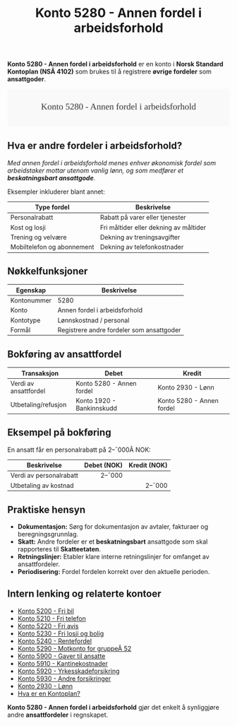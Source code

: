 ﻿---
title: "Konto 5280 - Annen fordel i arbeidsforhold"
meta_title: "5280-annen-fordel-i-arbeidsforhold"
meta_description: '**Konto 5280 - Annen fordel i arbeidsforhold** er en konto i **Norsk Standard Kontoplan (NSÂ 4102)** som brukes til å registrere **øvrige fordeler** som **ans...'
slug: 5280-annen-fordel-i-arbeidsforhold
type: blog
layout: pages/single
---

**Konto 5280 - Annen fordel i arbeidsforhold** er en konto i **Norsk Standard Kontoplan (NSÂ 4102)** som brukes til å registrere **øvrige fordeler** som **ansattgoder**.

![Illustrasjon av konto 5280 Annen fordel i arbeidsforhold](5280-annen-fordel-i-arbeidsforhold-image.svg)

## Hva er andre fordeler i arbeidsforhold?

*Med *annen fordel i arbeidsforhold* menes enhver økonomisk fordel som arbeidstaker mottar utenom vanlig lønn, og som medfører et **beskatningsbart ansattgode**.*

Eksempler inkluderer blant annet:

| Type fordel                   | Beskrivelse                              |
|-------------------------------|------------------------------------------|
| Personalrabatt                | Rabatt på varer eller tjenester          |
| Kost og losji                 | Fri måltider eller dekning av måltider   |
| Trening og velvære            | Dekning av treningsavgifter              |
| Mobiltelefon og abonnement    | Dekning av telefonkostnader              |

## Nøkkelfunksjoner

| Egenskap     | Beskrivelse                                     |
|--------------|-------------------------------------------------|
| Kontonummer  | 5280                                            |
| Konto        | Annen fordel i arbeidsforhold                   |
| Kontotype    | Lønnskostnad / personal                         |
| Formål       | Registrere andre fordeler som ansattgoder       |

## Bokføring av ansattfordel

| Transaksjon            | Debet                       | Kredit                      |
|------------------------|-----------------------------|-----------------------------|
| Verdi av ansattfordel  | Konto 5280 - Annen fordel   | Konto 2930 - Lønn           |
| Utbetaling/refusjon    | Konto 1920 - Bankinnskudd   | Konto 5280 - Annen fordel   |

## Eksempel på bokføring

En ansatt får en personalrabatt på 2–¯000Â NOK:

| Beskrivelse                    | Debet (NOK) | Kredit (NOK) |
|--------------------------------|-----------:|-------------:|
| Verdi av personalrabatt        |       2–¯000 |              |
| Utbetaling av kostnad          |            |        2–¯000 |

## Praktiske hensyn

* **Dokumentasjon:** Sørg for dokumentasjon av avtaler, fakturaer og beregningsgrunnlag.
* **Skatt:** Andre fordeler er et **beskatningsbart** ansattgode som skal rapporteres til **Skatteetaten**.
* **Retningslinjer:** Etabler klare interne retningslinjer for omfanget av ansattfordeler.
* **Periodisering:** Fordel fordelen korrekt over den aktuelle perioden.

## Intern lenking og relaterte kontoer

* [Konto 5200 - Fri bil](/blogs/kontoplan/5200-fri-bil "Konto 5200 - Fri bil: Regnskapsføring av firmabil som ansattgode i Norsk kontoplan")
* [Konto 5210 - Fri telefon](/blogs/kontoplan/5210-fri-telefon "Konto 5210 - Fri telefon: Regnskapsføring av fri telefon som ansattgode i Norsk kontoplan")
* [Konto 5220 - Fri avis](/blogs/kontoplan/5220-fri-avis "Konto 5220 - Fri avis: Regnskapsføring av fri avis som ansattgode i Norsk kontoplan")
* [Konto 5230 - Fri losji og bolig](/blogs/kontoplan/5230-fri-losji-og-bolig "Konto 5230 - Fri losji og bolig: Regnskapsføring av fri losji og bolig som ansattgode i Norsk kontoplan")
* [Konto 5240 - Rentefordel](/blogs/kontoplan/5240-rentefordel "Konto 5240 - Rentefordel: Regnskapsføring av rentefordel som ansattgode i Norsk kontoplan")
* [Konto 5290 - Motkonto for gruppeÂ 52](/blogs/kontoplan/5290-motkonto-for-gruppe-52 "Konto 5290 - Motkonto for gruppe 52: Regnskapsføring av motkonto for gruppe 52 ansattgoder i Norsk kontoplan")
* [Konto 5900 - Gaver til ansatte](/blogs/kontoplan/5900-gaver-til-ansatte "Konto 5900 - Gaver til ansatte")
* [Konto 5910 - Kantinekostnader](/blogs/kontoplan/5910-kantinekostnader "Konto 5910 - Kantinekostnader")
* [Konto 5920 - Yrkesskadeforsikring](/blogs/kontoplan/5920-yrkesskadeforsikring "Konto 5920 - Yrkesskadeforsikring")
* [Konto 5930 - Andre forsikringer](/blogs/kontoplan/5930-andre-forsikringer "Konto 5930 - Andre forsikringer")
* [Konto 2930 - Lønn](/blogs/kontoplan/2930-lonn "Konto 2930 - Lønn")
* [Hva er en Kontoplan?](/blogs/regnskap/hva-er-kontoplan "Hva er en Kontoplan? Komplett Guide til Kontoplaner i Norsk Regnskap")

**Konto 5280 - Annen fordel i arbeidsforhold** gjør det enkelt å synliggjøre andre **ansattfordeler** i regnskapet.







